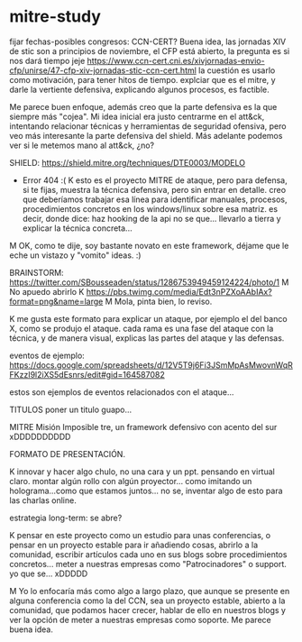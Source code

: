 # mitre-study

fijar fechas-posibles congresos:
CCN-CERT?
Buena idea, las jornadas XIV de stic son a principios de noviembre, el CFP está abierto, la pregunta es si nos dará tiempo jeje
https://www.ccn-cert.cni.es/xivjornadas-envio-cfp/unirse/47-cfp-xiv-jornadas-stic-ccn-cert.html
la cuestión es usarlo como motivación, para tener hitos de tiempo.
explciar que es el mitre, y darle la vertiente defensiva, explicando algunos procesos, es factible.

Me parece buen enfoque, además creo que la parte defensiva es la que siempre más "cojea". Mi idea inicial era justo centrarme en el att&ck, intentando relacionar técnicas y herramientas de seguridad ofensiva, pero veo más interesante la parte defensiva del shield. Más adelante podemos ver si le metemos mano al att&ck, ¿no?

SHIELD: https://shield.mitre.org/techniques/DTE0003/MODELO 
- Error 404 :(
K esto es el proyecto MITRE de ataque, pero para defensa, si te fijas, muestra la técnica defensiva, pero sin entrar en detalle. creo que deberíamos trabajar esa línea para identificar manuales, procesos, procedimientos concretos en los windows/linux sobre esa matriz.
es decir, donde dice: haz hooking de la api no se que... llevarlo a tierra y explicar la técnica concreta...

M OK, como te dije, soy bastante novato en este framework, déjame que le eche un vistazo y "vomito" ideas. :)

BRAINSTORM: https://twitter.com/SBousseaden/status/1286753949459124224/photo/1
M No apuedo abrirlo
K https://pbs.twimg.com/media/Edt3nPZXoAAbIAx?format=png&name=large
M Mola, pinta bien, lo reviso.

K me gusta este formato para explicar un ataque, por ejemplo el del banco X, como se produjo el ataque. cada rama es una fase del ataque con la técnica, y de manera visual, explicas las partes del ataque y las defensas.

eventos de ejemplo: https://docs.google.com/spreadsheets/d/12V5T9j6Fi3JSmMpAsMwovnWqRFKzzI9l2iXS5dEsnrs/edit#gid=164587082

estos son ejemplos de eventos relacionados con el ataque... 

TITULOS
poner un titulo guapo...

MITRE
Misión Imposible tre, un framework defensivo con acento del sur xDDDDDDDDDD

FORMATO DE PRESENTACIÓN.

K innovar y hacer algo chulo, no una cara y un ppt. pensando en virtual claro. montar algún rollo con algún proyector... como imitando un holograma...como que estamos juntos... no se, inventar algo de esto para las charlas online.

estrategia long-term: se abre?

K pensar en este proyecto como un estudio para unas conferencias, o pensar en un proyecto estable para ir añadiendo cosas, abrirlo a la comunidad, escribir artículos cada uno en sus blogs sobre procedimientos concretos... meter a nuestras empresas como "Patrocinadores" o support. yo que se... xDDDDD

M Yo lo enfocaría más como algo a largo plazo, que aunque se presente en alguna conferencia como la del CCN, sea un proyecto estable, abierto a la comunidad, que podamos hacer crecer, hablar de ello en nuestros blogs y ver la opción de meter a nuestras empresas como soporte. Me parece buena idea.


